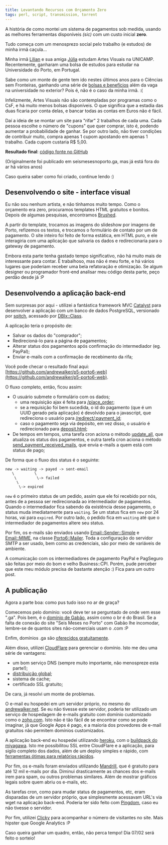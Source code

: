 ```yaml
---
title: Levantando Recursos com Orçamento Zero
tags: perl, script, transmission, torrent
---
```


A história de como montei um sistema de pagamentos sob medida, usando as
melhores ferramentas disponíveis *(sic)* com um custo inicial **zero**.

Tudo começa com um menosprezo social pelo trabalho (e estudos) de minha irmã
caçula...

<!--more-->

Minha irmã [Lilian](https://www.facebook.com/liliancwalker) e sua amiga
[Júlia](https://www.facebook.com/juliastradiotto) estudam Artes Visuais na
UNICAMP. Recentemente, ganharam uma bolsa de estudos para estudar na
Universidade do Porto, em Portugal.

Sabe como um monte de gente tem ido nestes últimos anos para o Ciências sem
Fronteiras, ganhando uma série de
[bolsas e benefícios](http://www.cienciasemfronteiras.gov.br/web/csf/valores-de-auxilios-e-bolsas)
além da vaga na universidade no exterior? Pois é, não é o caso da minha irmã. :(

Infelizmente, Artes Visuais não são contempladas por programas como o CsF, e há
muito menos bolsas disponíveis. O que significa que a estadia das duas ficaria
por conta delas, e bancar todas as contas em Euros não é fácil.

Daí a ideia de se montar um site para "rifar" 2 trabalhos de cada uma. Cada
pessoa escolhe o número de "cupons" que quer comprar, isto é, podendo aumentar
a probabilidade de ganhar. Se por outro lado, não tiver condições de contribuir
muito, compra apenas 1 cupom apostando em apenas 1 trabalho. Cada cupom
custaria R$ 5,00.

**Resultado final**: [código fonte no GitHub](https://github.com/andrewalker/p5-porto6-web)

(Originalmente foi publicado em seismesesnoporto.ga, mas já está fora do ar há
vários anos)

Caso queira saber como foi criado, continue lendo :)

## Desenvolvendo o site - interface visual

Eu não sou nenhum artista, e não tínhamos muito tempo. Como o orçamento era
zero, procuramos templates HTML gratuitos e bonitos. Depois de algumas
pesquisas, encontramos
[Brushed](https://www.alessioatzeni.com/blog/brushed-template/).

A partir do template, trocamos as imagens do slideshow por imagens de Porto,
refizemos os textos, e trocamos o formulário de contato por um de pagamento. O
site inteiro foi feito de forma estática, em HTML puro, e ele interagiria com
uma aplicação que salvaria os dados e redirecionaria para o gateway de
pagamento.

Embora esta parte tenha gastado tempo significativo, não há muito mais de
interessante para contar. É trabalhoso, mas não é meu forte, e há vários
lugares que poderiam receber uma bela refatoração e otimização. Se algum
designer ou programador front-end analisar meu código desta parte, peço perdão
desde já :P

## Desenvolvendo a aplicação back-end

Sem surpresas por aqui - utilizei a fantástica framework MVC
[Catalyst](https://metacpan.org/pod/Catalyst) para desenvolver a aplicação com
um banco de dados PostgreSQL, versionado por [sqitch](https://sqitch.org),
acessado por [DBIx::Class](https://metacpan.org/pod/DBIx::Class).

A aplicação teria o propósito de:

 - Salvar os dados do "comprador";
 - Redirecioná-lo para a página de pagamentos;
 - Alterar status dos pagamentos após confirmação do intermediador (eg. PayPal);
 - Enviar e-mails com a confirmação de recebimento da rifa;

Você pode checar o resultado final aqui:
[https://github.com/andrewalker/p5-porto6-web](https://github.com/andrewalker/p5-porto6-web).

O fluxo completo, então, ficou assim:

 - O usuário submete o formulário com os dados;
   - uma requisição ajax é feita para [/place\_order](https://github.com/andrewalker/p5-porto6-web/blob/master/lib/Porto6/Web/Controller/Checkout.pm);
   - se a requisição foi bem sucedida, o id do pagamento (que é um UUID gerado
pela aplicação) é devolvido para o javascript, que redireciona o usuário para
[/redirect/:payment\_id](https://github.com/andrewalker/p5-porto6-web/blob/master/lib/Porto6/Web/Controller/Redirect.pm);
   - caso o pagamento seja via depósito, em vez disso, o usuário é
redirecionado para [deposit.html](https://github.com/andrewalker/p5-porto6-web/blob/gh-pages/deposit.html);
 - De tempos em tempos, uma tarefa cron aciona o método
[update\_all](https://github.com/andrewalker/p5-porto6-web/blob/master/lib/Porto6/AfterSales.pm#L144),
que atualiza os status dos pagamentos, e outra tarefa cron aciona o método
[send\_payment\_received\_mails](https://github.com/andrewalker/p5-porto6-web/blob/master/lib/Porto6/AfterSales.pm#L226),
que envia e-mails a quem está com status de pago;

De forma que o fluxo dos status é o seguinte:

    new -> waiting -> payed -> sent-email
       \         \
        \         \-> failed
         \
          \-> expired

``new`` é o primeiro status de um pedido, assim que ele foi recebido por nós,
antes de a pessoa ser redirecionada ao intermediador de pagamentos. Quando o
intermediador fica sabendo da existência desse pagamento, o status muda
imediatamente para ``waiting``. Se um status fica em ``new`` por 24 horas, vai
para ``expired``. Por outro lado, o pedido fica em ``waiting`` até que o
intermediador de pagamentos altere seu status.

Por fim, os e-mails são enviados usando
[Email::Sender::Simple](https://metacpan.org/pod/Email::Sender::Manual::QuickStart)
e [Email::MIME](https://metacpan.org/pod/Email::MIME), na classe
[Porto6::Mailer](https://github.com/andrewalker/p5-porto6-web/blob/master/lib/Porto6/Mailer.pm).
Toda a configuração do servidor SMTP a ser usado, bem como as credenciais, são
por meio de variáveis de ambiente.

A comunicação com os intermediadores de pagamento PayPal e PagSeguro são feitas
por meio do bom e velho Business::CPI. Porém, pude perceber que este meu módulo
precisa de bastante atenção :) Fica para um outro post.

## A publicação

Agora a parte boa: como pus tudo isso no ar de graça?

Comecemos pelo domínio: você deve ter se perguntado de onde vem esse ".ga".
Pois bem, é o [domínio de Gabão](https://en.wikipedia.org/wiki/.ga), assim como
o br é do Brasil. Se a falta de conexão do site "Seis Meses no Porto" com Gabão
lhe incomodar, lembre-se de quantos sites não-comerciais usam o .com :P

Enfim, domínios .ga são [oferecidos gratuitamente](http://www.freenom.com/en/index.html).

Além disso, utilizei [CloudFlare](https://www.cloudflare.com/) para gerenciar o domínio. Isto me deu uma série de vantagens:

 - um bom serviço DNS (sempre muito importante, não menospreze esta parte!);
 - [distribuição global](https://pt.wikipedia.org/wiki/Content_Delivery_Network);
 - sistema de cache;
 - certificado SSL gratuito;

De cara, já resolvi um monte de problemas.

O e-mail eu hospedei em um servidor próprio, no mesmo do
[andrewalker.net](https://andrewalker.net). Se eu não tivesse este servidor,
poderia ter utilizado um serviço de hospedagem de e-mails gratuito com domínio
customizado como o [zoho.com](https://www.zoho.com). Isto não é tão fácil de se
encontrar como se pode imaginar, já que Google Apps é pago, e a maioria dos
provedores de e-mail gratuitos não permitem domínios customizados.

A aplicação back-end eu hospedei utilizando [heroku](https://www.heroku.com/),
com o [buildpack do
miyagawa](https://github.com/miyagawa/heroku-buildpack-perl). Isto me
possibilitou SSL entre CloudFlare e a aplicação, para sigilo completo dos
dados, além de um deploy simples e rápido, com [ferramentas ótimas para
relatórios rápidos](https://devcenter.heroku.com/articles/dataclips).

Por fim, os e-mails foram enviados utilizando
[Mandrill](https://mandrillapp.com/), que é gratuito para até 12 mil e-mails
por dia. Diminui drasticamente as chances dos e-mails irem para spam, ou outros
problemas similares. Além de mostrar gráficos legais sobre quem abriu os
e-mails, etc.

As tarefas cron, como para mudar status de pagamentos, etc, eram disparadas de
um servidor próprio, que simplesmente acessavam URL's via wget na aplicação
back-end. Poderia ter sido feito com [Pingdom](https://www.pingdom.com), caso
eu não tivesse o servidor.

Por fim, utilizei [Clicky](https://getclicky.com) para acompanhar o número de
visitantes no site. Mais hipster que Google Analytics :P

Caso queira ganhar um quadro, então, não perca tempo! Dia 07/02 será feito o
sorteio!
